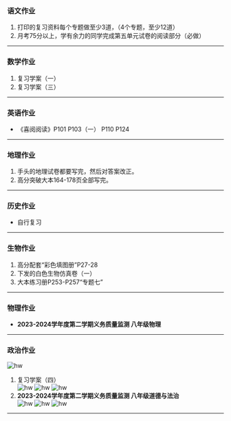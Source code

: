 ### 语文作业
1. 打印的复习资料每个专题做至少3道，（4个专题，至少12道）
2. 月考75分以上，学有余力的同学完成第五单元试卷的阅读部分（必做）
---

### 数学作业
1. 复习学案（一）
2. 复习学案（三）
---

### 英语作业
* 《喜阅阅读》P101 P103（一） P110 P124
---

### 地理作业
1. 手头的地理试卷都要写完，然后对答案改正。
2. 高分突破大本164-178页全部写完。
---

### 历史作业
* 自行复习
---

### 生物作业
1. 高分配套“彩色填图册”P27-28
2. 下发的白色生物仿真卷（一）
3. 大本练习册P253-P257“专题七”
---

### 物理作业
* **2023-2024学年度第二学期义务质量监测 八年级物理**
---

### 政治作业
![hw](hw_G8S2/_images/19p.webp)
1. 复习学案（四）  
![hw](hw_G8S2/_images/19p1.webp ':size=10%') ![hw](hw_G8S2/_images/19p2.webp ':size=10%') ![hw](hw_G8S2/_images/19p3.webp ':size=10%')
2. **2023-2024学年度第二学期义务质量监测 八年级道德与法治**  
![hw](hw_G8S2/_images/19p4.webp ':size=10%') ![hw](hw_G8S2/_images/19p5.webp ':size=10%') ![hw](hw_G8S2/_images/19p6.webp ':size=10%')
---
